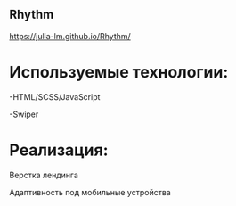 ## Rhythm

https://julia-lm.github.io/Rhythm/

# Используемые технологии:

-HTML/SCSS/JavaScript

-Swiper

# Реализация:

Верстка лендинга

Адаптивность под мобильные устройства
